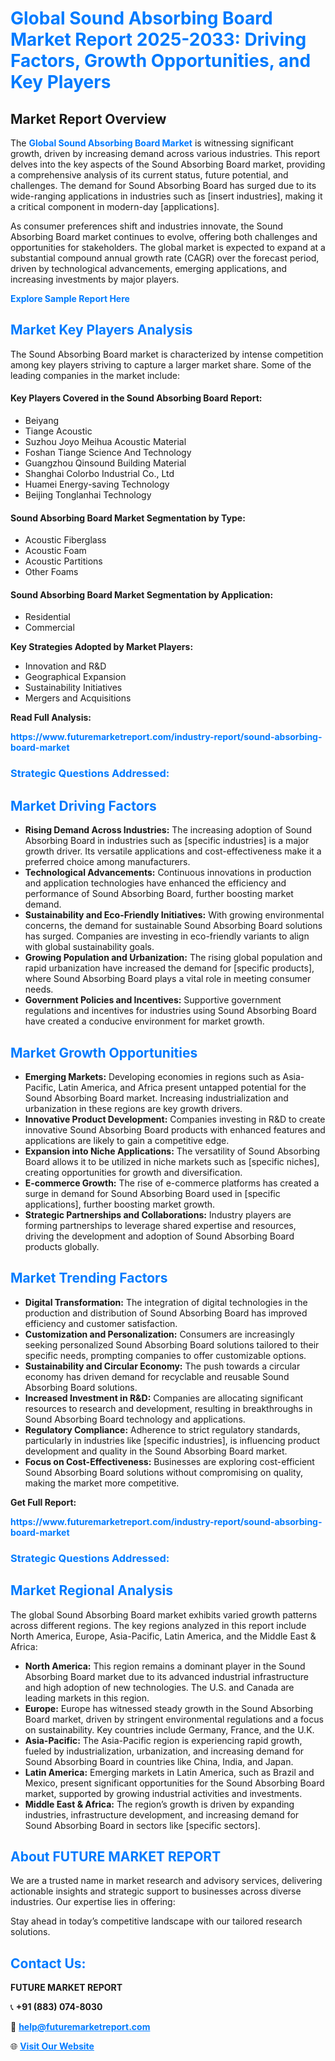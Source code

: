 <h1 style="color: #007BFF;">Global Sound Absorbing Board Market Report 2025-2033: Driving Factors, Growth Opportunities, and Key Players</h1>

<section id="overview">
<h2>Market Report Overview</h2>
<p>The <a href="https://www.futuremarketreport.com/industry-report/sound-absorbing-board-market" style="color: #007BFF; text-decoration: none;"><strong>Global Sound Absorbing Board Market</strong></a> is witnessing significant growth, driven by increasing demand across various industries. This report delves into the key aspects of the Sound Absorbing Board market, providing a comprehensive analysis of its current status, future potential, and challenges. The demand for Sound Absorbing Board has surged due to its wide-ranging applications in industries such as [insert industries], making it a critical component in modern-day [applications].</p>
<p>As consumer preferences shift and industries innovate, the Sound Absorbing Board market continues to evolve, offering both challenges and opportunities for stakeholders. The global market is expected to expand at a substantial compound annual growth rate (CAGR) over the forecast period, driven by technological advancements, emerging applications, and increasing investments by major players.</p>
</section>

<section id="overview">
<p><a href="https://www.futuremarketreport.com/request-sample/reportId=84568" style="color: #007BFF; text-decoration: none;"><strong>Explore Sample Report Here</strong></a></p>
</section>

<section id="key-players">
<h2 style="color: #007BFF;">Market Key Players Analysis</h2>
<p>The Sound Absorbing Board market is characterized by intense competition among key players striving to capture a larger market share. Some of the leading companies in the market include:</p>
<h4>Key Players Covered in the Sound Absorbing Board Report:</h4>
<ul><li>Beiyang</li><li>Tiange Acoustic</li><li>Suzhou Joyo Meihua Acoustic Material</li><li>Foshan Tiange Science And Technology</li><li>Guangzhou Qinsound Building Material</li><li>Shanghai Colorbo Industrial Co., Ltd</li><li>Huamei Energy-saving Technology</li><li>Beijing Tonglanhai Technology</li></ul>
<h4>Sound Absorbing Board Market Segmentation by Type:</h4>
<ul><li>Acoustic Fiberglass</li><li>Acoustic Foam</li><li>Acoustic Partitions</li><li>Other Foams</li></ul>

<h4>Sound Absorbing Board Market Segmentation by Application:</h4>
<ul><li>Residential</li><li>Commercial</li></ul>
<p><strong>Key Strategies Adopted by Market Players:</strong></p>
<ul>
<li>Innovation and R&D</li>
<li>Geographical Expansion</li>
<li>Sustainability Initiatives</li>
<li>Mergers and Acquisitions</li>
</ul>
</section>

<section>
<p><strong>Read Full Analysis: </strong></p><a href="https://www.futuremarketreport.com/industry-report/sound-absorbing-board-market" style="color: #007BFF; text-decoration: none;"><strong>https://www.futuremarketreport.com/industry-report/sound-absorbing-board-market</strong></a>
<h3 style="color: #007BFF;">Strategic Questions Addressed:</h3>
</section>

<section id="driving-factors">
<h2 style="color: #007BFF;">Market Driving Factors</h2>
<ul>
<li><strong>Rising Demand Across Industries:</strong> The increasing adoption of Sound Absorbing Board in industries such as [specific industries] is a major growth driver. Its versatile applications and cost-effectiveness make it a preferred choice among manufacturers.</li>
<li><strong>Technological Advancements:</strong> Continuous innovations in production and application technologies have enhanced the efficiency and performance of Sound Absorbing Board, further boosting market demand.</li>
<li><strong>Sustainability and Eco-Friendly Initiatives:</strong> With growing environmental concerns, the demand for sustainable Sound Absorbing Board solutions has surged. Companies are investing in eco-friendly variants to align with global sustainability goals.</li>
<li><strong>Growing Population and Urbanization:</strong> The rising global population and rapid urbanization have increased the demand for [specific products], where Sound Absorbing Board plays a vital role in meeting consumer needs.</li>
<li><strong>Government Policies and Incentives:</strong> Supportive government regulations and incentives for industries using Sound Absorbing Board have created a conducive environment for market growth.</li>
</ul>
</section>

<section id="growth-opportunities">
<h2 style="color: #007BFF;">Market Growth Opportunities</h2>
<ul>
<li><strong>Emerging Markets:</strong> Developing economies in regions such as Asia-Pacific, Latin America, and Africa present untapped potential for the Sound Absorbing Board market. Increasing industrialization and urbanization in these regions are key growth drivers.</li>
<li><strong>Innovative Product Development:</strong> Companies investing in R&D to create innovative Sound Absorbing Board products with enhanced features and applications are likely to gain a competitive edge.</li>
<li><strong>Expansion into Niche Applications:</strong> The versatility of Sound Absorbing Board allows it to be utilized in niche markets such as [specific niches], creating opportunities for growth and diversification.</li>
<li><strong>E-commerce Growth:</strong> The rise of e-commerce platforms has created a surge in demand for Sound Absorbing Board used in [specific applications], further boosting market growth.</li>
<li><strong>Strategic Partnerships and Collaborations:</strong> Industry players are forming partnerships to leverage shared expertise and resources, driving the development and adoption of Sound Absorbing Board products globally.</li>
</ul>
</section>

<section id="trending-factors">
<h2 style="color: #007BFF;">Market Trending Factors</h2>
<ul>
<li><strong>Digital Transformation:</strong> The integration of digital technologies in the production and distribution of Sound Absorbing Board has improved efficiency and customer satisfaction.</li>
<li><strong>Customization and Personalization:</strong> Consumers are increasingly seeking personalized Sound Absorbing Board solutions tailored to their specific needs, prompting companies to offer customizable options.</li>
<li><strong>Sustainability and Circular Economy:</strong> The push towards a circular economy has driven demand for recyclable and reusable Sound Absorbing Board solutions.</li>
<li><strong>Increased Investment in R&D:</strong> Companies are allocating significant resources to research and development, resulting in breakthroughs in Sound Absorbing Board technology and applications.</li>
<li><strong>Regulatory Compliance:</strong> Adherence to strict regulatory standards, particularly in industries like [specific industries], is influencing product development and quality in the Sound Absorbing Board market.</li>
<li><strong>Focus on Cost-Effectiveness:</strong> Businesses are exploring cost-efficient Sound Absorbing Board solutions without compromising on quality, making the market more competitive.</li>
</ul>
</section>

<section>
<p><strong>Get Full Report: </strong></p><a href="https://www.futuremarketreport.com/industry-report/sound-absorbing-board-market" style="color: #007BFF; text-decoration: none;"><strong>https://www.futuremarketreport.com/industry-report/sound-absorbing-board-market</strong></a>
<h3 style="color: #007BFF;">Strategic Questions Addressed:</h3>
</section>


<section id="regional-analysis">
<h2 style="color: #007BFF;">Market Regional Analysis</h2>
<p>The global Sound Absorbing Board market exhibits varied growth patterns across different regions. The key regions analyzed in this report include North America, Europe, Asia-Pacific, Latin America, and the Middle East & Africa:</p>
<ul>
<li><strong>North America:</strong> This region remains a dominant player in the Sound Absorbing Board market due to its advanced industrial infrastructure and high adoption of new technologies. The U.S. and Canada are leading markets in this region.</li>
<li><strong>Europe:</strong> Europe has witnessed steady growth in the Sound Absorbing Board market, driven by stringent environmental regulations and a focus on sustainability. Key countries include Germany, France, and the U.K.</li>
<li><strong>Asia-Pacific:</strong> The Asia-Pacific region is experiencing rapid growth, fueled by industrialization, urbanization, and increasing demand for Sound Absorbing Board in countries like China, India, and Japan.</li>
<li><strong>Latin America:</strong> Emerging markets in Latin America, such as Brazil and Mexico, present significant opportunities for the Sound Absorbing Board market, supported by growing industrial activities and investments.</li>
<li><strong>Middle East & Africa:</strong> The region’s growth is driven by expanding industries, infrastructure development, and increasing demand for Sound Absorbing Board in sectors like [specific sectors].</li>
</ul>
</section>

<footer>
<h2 style="color: #007BFF;">About FUTURE MARKET REPORT</h2>
<p>We are a trusted name in market research and advisory services, delivering actionable insights and strategic support to businesses across diverse industries. Our expertise lies in offering:</p>

<p>Stay ahead in today’s competitive landscape with our tailored research solutions.</p>

<h2 style="color: #007BFF;">Contact Us:</h2>
<p><strong>FUTURE MARKET REPORT</strong></p>
<p>📞 <strong>+91 (883) 074-8030</strong></p>
<p>📧 <strong><a href="mailto:help@futuremarketreport.com" style="color: #007BFF;">help@futuremarketreport.com</a></strong></p>
<p>🌐 <strong><a href="https://www.futuremarketreport.com/" style="color: #007BFF;">Visit Our Website</a></strong></p>
</footer>